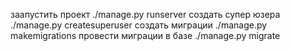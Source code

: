 заапустить проект ./manage.py runserver
создать супер юзера ./manage.py createsuperuser
создать миграции ./manage.py makemigrations
провести миграции в базе ./manage.py migrate
